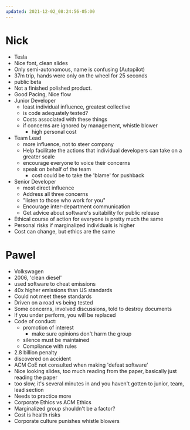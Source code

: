```yaml
---
updated: 2021-12-02_08:24:56-05:00
---
```

# Nick
* Tesla
* Nice font, clean slides
* Only semi-autonomous, name is confusing (Autopilot)
* 37m trip, hands were only on the wheel for 25 seconds
* public beta
* Not a finished polished product. 
* Good Pacing, Nice flow
* Junior Developer
	* least individual influence, greatest collective
	* is code adequately tested?
	* Costs associated with these things
	* if concerns are ignored by management, whistle blower
		* high personal cost
* Team Lead
	* more influence, not to steer company
	* Help facilitate the actions that individual developers can take on a greater scale
	* encourage everyone to voice their concerns
	* speak on behalf of the team
		* cost could be to take the 'blame' for pushback
* Senior Developer
	* most direct influence
	* Address all three concerns
	* "listen to those who work for you"
	* Encourage inter-department communication
	* Get advice about software's suitability for public release
* Ethical course of action for everyone is pretty much the same
* Personal risks if marginalized individuals is higher
* Cost can change, but ethics are the same

# Pawel
* Volkswagen
* 2006, 'clean diesel'
* used software to cheat emissions
* 40x higher emissions than US standards
* Could not meet these standards
* Driven on a road vs being tested
* Some concerns, involved discussions, told to destroy documents
* If you under perform, you will be replaced
* Code of conduct:
	* promotion of interest
		* make sure opinions don't harm the group
	* silence must be maintained
	* Compliance with rules
* 2.8 billion penalty
* discovered on accident
* ACM CoE not consulted when making 'defeat software'
* Nice looking slides, too much reading from the paper, basically just reading the paper
* too slow, it's several minutes in and you haven't gotten to junior, team, lead section
* Needs to practice more
* Corporate Ethics vs ACM Ethics
* Marginalized group shouldn't be a factor?
* Cost is health risks
* Corporate culture punishes whistle blowers 

 